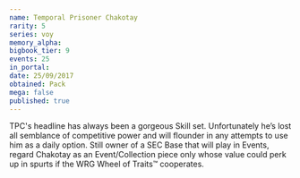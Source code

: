 ```yaml
---
name: Temporal Prisoner Chakotay
rarity: 5
series: voy
memory_alpha:
bigbook_tier: 9
events: 25
in_portal:
date: 25/09/2017
obtained: Pack
mega: false
published: true
---
```


TPC's headline has always been a gorgeous Skill set. Unfortunately he’s lost all semblance of competitive power and will flounder in any attempts to use him as a daily option. Still owner of a SEC Base that will play in Events, regard Chakotay as an Event/Collection piece only whose value could perk up in spurts if the WRG Wheel of Traits™ cooperates.
